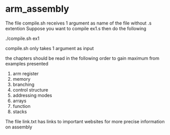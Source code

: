 # arm_assembly

The file compile.sh receives 1 argument as name of the file without .s extention
Suppose you want to compile ex1.s then do the following 

./compile.sh ex1 

compile.sh only takes 1 argument as input 

the chapters should be read in the following order to gain maximum from examples presented 

1. arm register 
2. memory 
3. branching 
4. control structure 
5. addressing modes 
6. arrays 
7. function 
8. stacks 

The file link.txt has links to important websites for more precise information on assembly 
